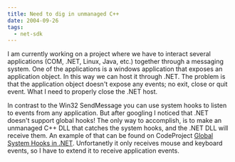 ```yaml
---
title: Need to dig in unmanaged C++
date: 2004-09-26
tags: 
  - net-sdk
---
```


I am currently working on a project where we have to interact several applications (COM, .NET, Linux, Java, etc.) together through a messaging system. One of the applications is a windows application that exposes an application object. In this way we can host it through .NET. The problem is that the application object doesn't expose any events; no exit, close or quit event. What I need to properly close the .NET host.

In contrast to the Win32 SendMessage you can use system hooks to listen to events from any application. But after googling I noticed that .NET doesn't support global hooks! The only way to accomplish, is to make an unmanaged C++ DLL that catches the system hooks, and the .NET DLL will receive them. An example of that can be found on CodeProject [Global System Hooks in .NET](http://www.codeproject.com/csharp/GlobalSystemHook.asp). Unfortanetly it only receives mouse and keyboard events, so I have to extend it to receive application events.
